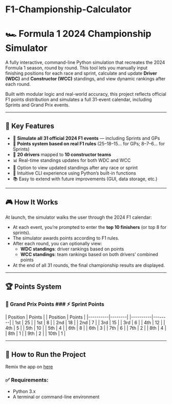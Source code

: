 # F1-Championship-Calculator

# 🏎️ Formula 1 2024 Championship Simulator

A fully interactive, command-line Python simulation that recreates the 2024 Formula 1 season, round by round. This tool lets you manually input finishing positions for each race and sprint, calculate and update **Driver (WDC)** and **Constructor (WCC)** standings, and view dynamic rankings after each round.

Built with modular logic and real-world accuracy, this project reflects official F1 points distribution and simulates a full 31-event calendar, including Sprints and Grand Prix events.

---

## 📌 Key Features

- 🏁 **Simulate all 31 official 2024 F1 events** — including Sprints and GPs
- 🎯 **Points system based on real F1 rules** (25–18–15… for GPs; 8–7–6… for Sprints)
- 👥 **20 drivers** mapped to **10 constructor teams**
- 📊 Real-time standings updates for both WDC and WCC
- 🔁 Option to view updated standings after any race or sprint
- 🧩 Intuitive CLI experience using Python’s built-in functions
- 📚 Easy to extend with future improvements (GUI, data storage, etc.)

---

## 🎮 How It Works

At launch, the simulator walks the user through the 2024 F1 calendar:

- At each event, you’re prompted to enter the **top 10 finishers** (or top 8 for sprints).
- The simulator awards points according to F1 rules.
- After each round, you can optionally view:
  - **WDC standings**: driver rankings based on points
  - **WCC standings**: team rankings based on both drivers’ combined points
- At the end of all 31 rounds, the final championship results are displayed.

---

## 🏆 Points System

### 🏁 Grand Prix Points                ### ⚡ Sprint Points

| Position | Points |                  | Position | Points |
|----------|--------|                  |----------|--------|
| 1st      | 25     |                  | 1st      | 8      |
| 2nd      | 18     |                  | 2nd      | 7      |
| 3rd      | 15     |                  | 3rd      | 6      |
| 4th      | 12     |                  | 4th      | 5      |
| 5th      | 10     |                  | 5th      | 4      |
| 6th      | 8      |                  | 6th      | 3      |
| 7th      | 6      |                  | 7th      | 2      |
| 8th      | 4      |                  | 8th      | 1      |
| 9th      | 2      |
| 10th     | 1      |


---

## 🚀 How to Run the Project
Remix the app on [here](https://replit.com/@rtalusani07/F1-2025-Calculator#main.py)

### ✅ Requirements:
- Python 3.x
- A terminal or command-line environment
